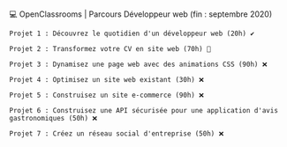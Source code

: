 💻  OpenClassrooms | Parcours Développeur web  (fin : septembre 2020)

	Projet 1 : Découvrez le quotidien d'un développeur web (20h) ✔️

	Projet 2 : Transformez votre CV en site web (70h) 🚧

	Projet 3 : Dynamisez une page web avec des animations CSS (90h) ❌

	Projet 4 : Optimisez un site web existant (30h) ❌

	Projet 5 : Construisez un site e-commerce (90h) ❌

	Projet 6 : Construisez une API sécurisée pour une application d'avis gastronomiques (50h) ❌

	Projet 7 : Créez un réseau social d'entreprise (50h) ❌
	
	
